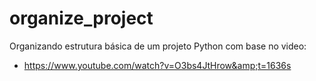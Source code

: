 # organize_project
Organizando estrutura básica de um projeto Python com base no video:
- https://www.youtube.com/watch?v=O3bs4JtHrow&amp;t=1636s
